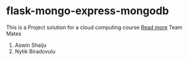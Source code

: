 # flask-mongo-express-mongodb
This is a Project solution for a cloud computing course
[Read more](https://github.com/ta-cc-2023/UE20CS351-Cloud-Computing-Problem-Statements/tree/main/Project-5)
Team Mates

1. Aswin Shaiju
2. Nytik Biradovulu


